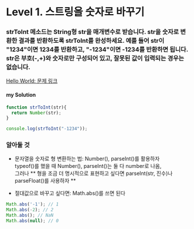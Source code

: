 # Level 1. 스트링을 숫자로 바꾸기

### strToInt 메소드는 String형 str을 매개변수로 받습니다. str을 숫자로 변환한 결과를 반환하도록 strToInt를 완성하세요. 예를 들어 str이 "1234"이면 1234를 반환하고, "-1234"이면 -1234를 반환하면 됩니다. str은 부호(-,+)와 숫자로만 구성되어 있고, 잘못된 값이 입력되는 경우는 없습니다. 

[Hello World: 문제 링크](http://tryhelloworld.co.kr/challenge_codes/110) 

#### my Solution
```javascript
function strToInt(str){
  return Number(str);
}

console.log(strToInt("-1234"));
```

### 알아둘 것
- 문자열을 숫자로 형 변환하는 법: Number(), parseInt()를 활용하자  
typeof()를 했을 때 Number(), parseInt()는 둘 다 number로 나옴,  
그러나 ** 형을 조금 더 명시적으로 표현하고 싶다면 parseInt(str, 진수)나 parseFloat()를 사용하자 **

- 절대값으로 바꾸고 싶다면: Math.abs()를 쓰면 된다
```javascript
Math.abs('-1'); // 1
Math.abs(-2); // 2
Math.abs(); // NaN
Math.abs(null); // 0
```
